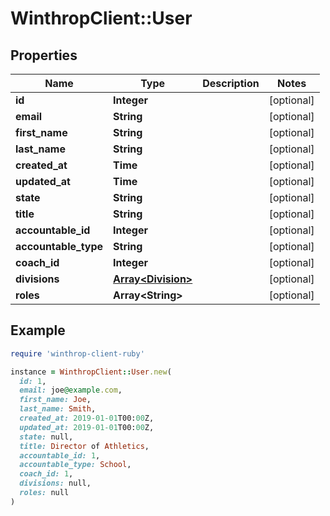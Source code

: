 # WinthropClient::User

## Properties

| Name | Type | Description | Notes |
| ---- | ---- | ----------- | ----- |
| **id** | **Integer** |  | [optional] |
| **email** | **String** |  | [optional] |
| **first_name** | **String** |  | [optional] |
| **last_name** | **String** |  | [optional] |
| **created_at** | **Time** |  | [optional] |
| **updated_at** | **Time** |  | [optional] |
| **state** | **String** |  | [optional] |
| **title** | **String** |  | [optional] |
| **accountable_id** | **Integer** |  | [optional] |
| **accountable_type** | **String** |  | [optional] |
| **coach_id** | **Integer** |  | [optional] |
| **divisions** | [**Array&lt;Division&gt;**](Division.md) |  | [optional] |
| **roles** | **Array&lt;String&gt;** |  | [optional] |

## Example

```ruby
require 'winthrop-client-ruby'

instance = WinthropClient::User.new(
  id: 1,
  email: joe@example.com,
  first_name: Joe,
  last_name: Smith,
  created_at: 2019-01-01T00:00Z,
  updated_at: 2019-01-01T00:00Z,
  state: null,
  title: Director of Athletics,
  accountable_id: 1,
  accountable_type: School,
  coach_id: 1,
  divisions: null,
  roles: null
)
```

